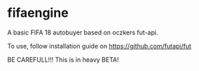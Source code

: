 # fifaengine
A basic FIFA 18 autobuyer based on oczkers fut-api.

To use, follow installation guide on https://github.com/futapi/fut

BE CAREFULL!!!
This is in heavy BETA!
